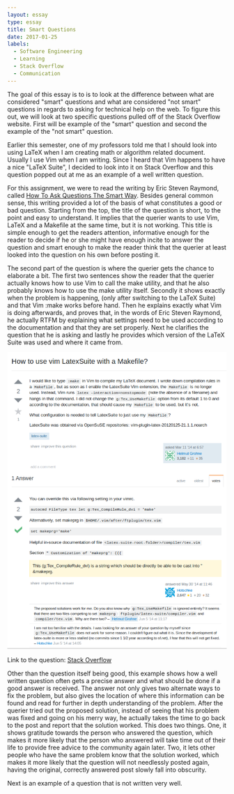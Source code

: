 ```yaml
---
layout: essay
type: essay
title: Smart Questions
date: 2017-01-25
labels:
  - Software Engineering
  - Learning
  - Stack Overflow
  - Communication
---
```


The goal of this essay is to is to look at the difference between what are considered "smart" questions and what are considered "not smart" questions in regards to asking for technical help on the web.  To figure this out, we will look at two specific questions pulled off of the Stack Overflow website. First will be example of the "smart" question and second the example of the "not smart" question. 

Earlier this semester, one of my professors told me that I should look into using LaTeX when I am creating math or algorithm related document. Usually I use Vim when I am writing. Since I heard that Vim happens to have a nice "LaTeX Suite", I decided to look into it on Stack Overflow and this question popped out at me as an example of a well written question. 

For this assignment, we were to read the writing by Eric Steven Raymond, called <a href="http://www.catb.org/esr/faqs/smart-questions.html#rtfm">How To Ask Questions The Smart Way</a>. Besides general common sense, this writing provided a lot of the basis of what constitutes a good or bad question. Starting from the top, the title of the question is short, to the point and easy to understand. It implies that the querier wants to use Vim, LaTeX and a Makefile at the same time, but it is not working. This title is simple enough to get the readers attention, informative enough for the reader to decide if he or she might have enough incite to answer the question and smart enough to make the reader think that the querier at least looked into the question on his own before posting it. 

The second part of the question is where the querier gets the chance to elaborate a bit. The first two sentences show the reader that the querier actually knows how to use Vim to call the make utility, and that he also probably knows how to use the make utility itself. Secondly it shows exactly when the problem is happening, (only after switching to the LaTeX Suite) and that Vim :make works before hand. Then he explains exactly what Vim is doing afterwards, and proves that, in the words of Eric Steven Raymond, he actually RTFM by explaining what settings need to be used according to the documentation and that they are set properly. Next he clarifies the question that he is asking and lastly he provides which version of the LaTeX Suite was used and where it came from. 

  <img class="ui image" src="../images/essayPics/smartQuestions/goodQuestion.png">

Link to the question: <a href="http://stackoverflow.com/questions/22318527/how-to-use-vim-latexsuite-with-a-makefile">Stack Overflow</a>

Other than the question itself being good, this example shows how a well written question often gets a precise answer and what should be done if a good answer is received. The answer not only gives two alternate ways to fix the problem, but also gives the location of where this information can be found and read for further in depth understanding of the problem. After the querier tried out the proposed solution, instead of seeing that his problem was fixed and going on his merry way, he actually takes the time to go back to the post and report that the solution worked. This does two things. One, it shows gratitude towards the person who answered the question, which makes it more likely that the person who answered will take time out of their life to provide free advice to the community again later. Two, it lets other people who have the same problem know that the solution worked, which makes it more likely that the question will not needlessly posted again, having the original, correctly answered post slowly fall into obscurity. 



Next is an example of a question that is not written very well.
